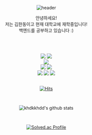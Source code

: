 <center>

![header](https://capsule-render.vercel.app/api?type=waving&color=auto&height=300&section=header&text=Welcome!&fontAlignY=45&desc=khdkkhdd's%20Github%20Profile&descAlign=60&fontSize=90)

안녕하세요! </br>
저는 김한동이고 현재 대학교에 재학중입니다! </br>
백엔드를 공부하고 있습니다 :)

</br>
</br>
</br>

<img src="https://img.shields.io/badge/C++-00599C?style=for-the-badge&logo=Cplusplus&logoColor=white">
<img src="https://img.shields.io/badge/java-00599C?style=for-the-badge&logo=java&logoColor=white">
</br>
<img src="https://img.shields.io/badge/Spring%20BooT-6DB33F?style=for-the-badge&logo=Spring%20Boot&logoColor=white">
</br>
<img src="https://img.shields.io/badge/Clion-000000?style=for-the-badge&logo=Clion&logoColor=white">
<img src="https://img.shields.io/badge/IntelliJ%20IDEA-000000?style=for-the-badge&logo=IntelliJ%20IDEA&logoColor=white">
</br>
<img src="https://img.shields.io/badge/Notion-000000?style=for-the-badge&logo=Notion&logoColor=white">
<img src="https://img.shields.io/badge/Github-181717?style=for-the-badge&logo=Github&logoColor=white">
<img src="https://img.shields.io/badge/Slack-4A154B?style=for-the-badge&logo=Slack&logoColor=white">

</br>
</br>

[![Hits](https://hits.seeyoufarm.com/api/count/incr/badge.svg?url=https%3A%2F%2Fgithub.com%2Fkhdkkhdd&count_bg=%2379C83D&title_bg=%23555555&icon=&icon_color=%23E7E7E7&title=hits&edge_flat=false)](https://hits.seeyoufarm.com)

</br>

![khdkkhdd's github stats](https://github-readme-stats.vercel.app/api?username=khdkkhdd&show_icons=true)

</br>

[![Solved.ac Profile](http://mazassumnida.wtf/api/generate_badge?boj=khdkkhdd)](https://solved.ac/khdkkhdd)

</center>
